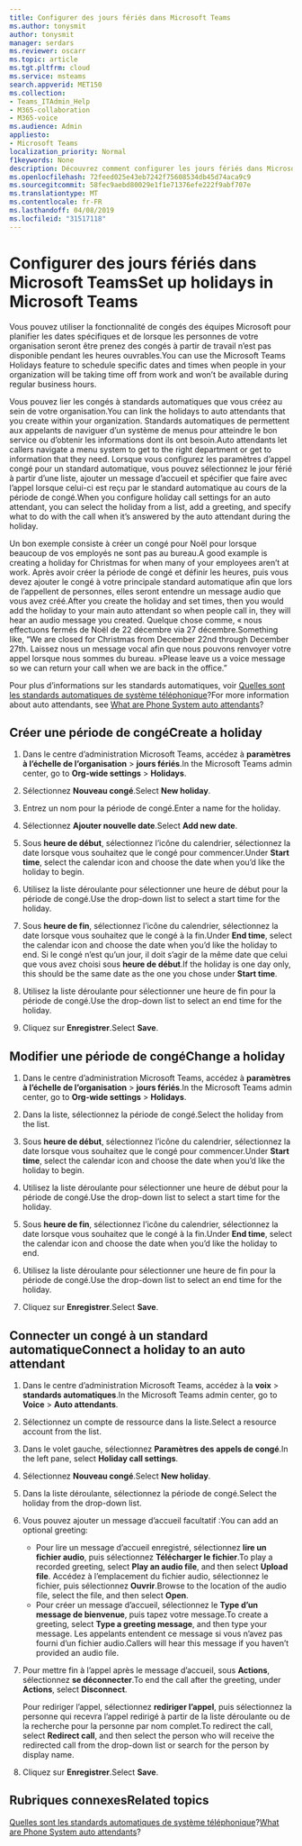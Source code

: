 ```yaml
---
title: Configurer des jours fériés dans Microsoft Teams
ms.author: tonysmit
author: tonysmit
manager: serdars
ms.reviewer: oscarr
ms.topic: article
ms.tgt.pltfrm: cloud
ms.service: msteams
search.appverid: MET150
ms.collection:
- Teams_ITAdmin_Help
- M365-collaboration
- M365-voice
ms.audience: Admin
appliesto:
- Microsoft Teams
localization_priority: Normal
f1keywords: None
description: Découvrez comment configurer les jours fériés dans Microsoft Teams et les connecter à votre standard automatique.
ms.openlocfilehash: 72feed025e43eb7242f75608534db45d74aca9c9
ms.sourcegitcommit: 58fec9aebd80029e1f1e71376efe222f9abf707e
ms.translationtype: MT
ms.contentlocale: fr-FR
ms.lasthandoff: 04/08/2019
ms.locfileid: "31517118"
---
```

# <a name="set-up-holidays-in-microsoft-teams"></a><span data-ttu-id="6ea3f-103">Configurer des jours fériés dans Microsoft Teams</span><span class="sxs-lookup"><span data-stu-id="6ea3f-103">Set up holidays in Microsoft Teams</span></span>

<span data-ttu-id="6ea3f-104">Vous pouvez utiliser la fonctionnalité de congés des équipes Microsoft pour planifier les dates spécifiques et de lorsque les personnes de votre organisation seront être prenez des congés à partir de travail n’est pas disponible pendant les heures ouvrables.</span><span class="sxs-lookup"><span data-stu-id="6ea3f-104">You can use the Microsoft Teams Holidays feature to schedule specific dates and times when people in your organization will be taking time off from work and won’t be available during regular business hours.</span></span> 

<span data-ttu-id="6ea3f-105">Vous pouvez lier les congés à standards automatiques que vous créez au sein de votre organisation.</span><span class="sxs-lookup"><span data-stu-id="6ea3f-105">You can link the holidays to auto attendants that you create within your organization.</span></span> <span data-ttu-id="6ea3f-106">Standards automatiques de permettent aux appelants de naviguer d’un système de menus pour atteindre le bon service ou d’obtenir les informations dont ils ont besoin.</span><span class="sxs-lookup"><span data-stu-id="6ea3f-106">Auto attendants let callers navigate a menu system to get to the right department or get to information that they need.</span></span> <span data-ttu-id="6ea3f-107">Lorsque vous configurez les paramètres d’appel congé pour un standard automatique, vous pouvez sélectionnez le jour férié à partir d’une liste, ajouter un message d’accueil et spécifier que faire avec l’appel lorsque celui-ci est reçu par le standard automatique au cours de la période de congé.</span><span class="sxs-lookup"><span data-stu-id="6ea3f-107">When you configure holiday call settings for an auto attendant, you can select the holiday from a list, add a greeting, and specify what to do with the call when it’s answered by the auto attendant during the holiday.</span></span>

<span data-ttu-id="6ea3f-108">Un bon exemple consiste à créer un congé pour Noël pour lorsque beaucoup de vos employés ne sont pas au bureau.</span><span class="sxs-lookup"><span data-stu-id="6ea3f-108">A good example is creating a holiday for Christmas for when many of your employees aren’t at work.</span></span> <span data-ttu-id="6ea3f-109">Après avoir créer la période de congé et définir les heures, puis vous devez ajouter le congé à votre principale standard automatique afin que lors de l’appellent de personnes, elles seront entendre un message audio que vous avez créé.</span><span class="sxs-lookup"><span data-stu-id="6ea3f-109">After you create the holiday and set times, then you would add the holiday to your main auto attendant so when people call in, they will hear an audio message you created.</span></span> <span data-ttu-id="6ea3f-110">Quelque chose comme, « nous effectuons fermés de Noël de 22 décembre via 27 décembre.</span><span class="sxs-lookup"><span data-stu-id="6ea3f-110">Something like, “We are closed for Christmas from December 22nd through December 27th.</span></span> <span data-ttu-id="6ea3f-111">Laissez nous un message vocal afin que nous pouvons renvoyer votre appel lorsque nous sommes du bureau. »</span><span class="sxs-lookup"><span data-stu-id="6ea3f-111">Please leave us a voice message so we can return your call when we are back in the office.”</span></span>

<span data-ttu-id="6ea3f-112">Pour plus d’informations sur les standards automatiques, voir [Quelles sont les standards automatiques de système téléphonique](what-are-phone-system-auto-attendants.md)?</span><span class="sxs-lookup"><span data-stu-id="6ea3f-112">For more information about auto attendants, see [What are Phone System auto attendants](what-are-phone-system-auto-attendants.md)?</span></span>  

## <a name="create-a-holiday"></a><span data-ttu-id="6ea3f-113">Créer une période de congé</span><span class="sxs-lookup"><span data-stu-id="6ea3f-113">Create a holiday</span></span>

1. <span data-ttu-id="6ea3f-114">Dans le centre d’administration Microsoft Teams, accédez à **paramètres à l’échelle de l’organisation** > **jours fériés**.</span><span class="sxs-lookup"><span data-stu-id="6ea3f-114">In the Microsoft Teams admin center, go to **Org-wide settings** > **Holidays**.</span></span>

2. <span data-ttu-id="6ea3f-115">Sélectionnez **Nouveau congé**.</span><span class="sxs-lookup"><span data-stu-id="6ea3f-115">Select **New holiday**.</span></span>

3. <span data-ttu-id="6ea3f-116">Entrez un nom pour la période de congé.</span><span class="sxs-lookup"><span data-stu-id="6ea3f-116">Enter a name for the holiday.</span></span>

4. <span data-ttu-id="6ea3f-117">Sélectionnez **Ajouter nouvelle date**.</span><span class="sxs-lookup"><span data-stu-id="6ea3f-117">Select **Add new date**.</span></span>

5. <span data-ttu-id="6ea3f-118">Sous **heure de début**, sélectionnez l’icône du calendrier, sélectionnez la date lorsque vous souhaitez que le congé pour commencer.</span><span class="sxs-lookup"><span data-stu-id="6ea3f-118">Under **Start time**, select the calendar icon and choose the date when you’d like the holiday to begin.</span></span>

6. <span data-ttu-id="6ea3f-119">Utilisez la liste déroulante pour sélectionner une heure de début pour la période de congé.</span><span class="sxs-lookup"><span data-stu-id="6ea3f-119">Use the drop-down list to select a start time for the holiday.</span></span>

7. <span data-ttu-id="6ea3f-120">Sous **heure de fin**, sélectionnez l’icône du calendrier, sélectionnez la date lorsque vous souhaitez que le congé à la fin.</span><span class="sxs-lookup"><span data-stu-id="6ea3f-120">Under **End time**, select the calendar icon and choose the date when you’d like the holiday to end.</span></span> <span data-ttu-id="6ea3f-121">Si le congé n’est qu’un jour, il doit s’agir de la même date que celui que vous avez choisi sous **heure de début**.</span><span class="sxs-lookup"><span data-stu-id="6ea3f-121">If the holiday is one day only, this should be the same date as the one you chose under **Start time**.</span></span>

8. <span data-ttu-id="6ea3f-122">Utilisez la liste déroulante pour sélectionner une heure de fin pour la période de congé.</span><span class="sxs-lookup"><span data-stu-id="6ea3f-122">Use the drop-down list to select an end time for the holiday.</span></span>

9. <span data-ttu-id="6ea3f-123">Cliquez sur **Enregistrer**.</span><span class="sxs-lookup"><span data-stu-id="6ea3f-123">Select **Save**.</span></span>

## <a name="change-a-holiday"></a><span data-ttu-id="6ea3f-124">Modifier une période de congé</span><span class="sxs-lookup"><span data-stu-id="6ea3f-124">Change a holiday</span></span>

1. <span data-ttu-id="6ea3f-125">Dans le centre d’administration Microsoft Teams, accédez à **paramètres à l’échelle de l’organisation** > **jours fériés**.</span><span class="sxs-lookup"><span data-stu-id="6ea3f-125">In the Microsoft Teams admin center, go to **Org-wide settings** > **Holidays**.</span></span>

2. <span data-ttu-id="6ea3f-126">Dans la liste, sélectionnez la période de congé.</span><span class="sxs-lookup"><span data-stu-id="6ea3f-126">Select the holiday from the list.</span></span>

3. <span data-ttu-id="6ea3f-127">Sous **heure de début**, sélectionnez l’icône du calendrier, sélectionnez la date lorsque vous souhaitez que le congé pour commencer.</span><span class="sxs-lookup"><span data-stu-id="6ea3f-127">Under **Start time**, select the calendar icon and choose the date when you’d like the holiday to begin.</span></span>

4. <span data-ttu-id="6ea3f-128">Utilisez la liste déroulante pour sélectionner une heure de début pour la période de congé.</span><span class="sxs-lookup"><span data-stu-id="6ea3f-128">Use the drop-down list to select a start time for the holiday.</span></span>

5. <span data-ttu-id="6ea3f-129">Sous **heure de fin**, sélectionnez l’icône du calendrier, sélectionnez la date lorsque vous souhaitez que le congé à la fin.</span><span class="sxs-lookup"><span data-stu-id="6ea3f-129">Under **End time**, select the calendar icon and choose the date when you’d like the holiday to end.</span></span> 

6. <span data-ttu-id="6ea3f-130">Utilisez la liste déroulante pour sélectionner une heure de fin pour la période de congé.</span><span class="sxs-lookup"><span data-stu-id="6ea3f-130">Use the drop-down list to select an end time for the holiday.</span></span>

7. <span data-ttu-id="6ea3f-131">Cliquez sur **Enregistrer**.</span><span class="sxs-lookup"><span data-stu-id="6ea3f-131">Select **Save**.</span></span>

## <a name="connect-a-holiday-to-an-auto-attendant"></a><span data-ttu-id="6ea3f-132">Connecter un congé à un standard automatique</span><span class="sxs-lookup"><span data-stu-id="6ea3f-132">Connect a holiday to an auto attendant</span></span>

1. <span data-ttu-id="6ea3f-133">Dans le centre d’administration Microsoft Teams, accédez à la **voix** > **standards automatiques**.</span><span class="sxs-lookup"><span data-stu-id="6ea3f-133">In the Microsoft Teams admin center, go to **Voice** > **Auto attendants**.</span></span>
2. <span data-ttu-id="6ea3f-134">Sélectionnez un compte de ressource dans la liste.</span><span class="sxs-lookup"><span data-stu-id="6ea3f-134">Select a resource account from the list.</span></span>
3. <span data-ttu-id="6ea3f-135">Dans le volet gauche, sélectionnez **Paramètres des appels de congé**.</span><span class="sxs-lookup"><span data-stu-id="6ea3f-135">In the left pane, select **Holiday call settings**.</span></span>
4. <span data-ttu-id="6ea3f-136">Sélectionnez **Nouveau congé**.</span><span class="sxs-lookup"><span data-stu-id="6ea3f-136">Select **New holiday**.</span></span>
5. <span data-ttu-id="6ea3f-137">Dans la liste déroulante, sélectionnez la période de congé.</span><span class="sxs-lookup"><span data-stu-id="6ea3f-137">Select the holiday from the drop-down list.</span></span>
6. <span data-ttu-id="6ea3f-138">Vous pouvez ajouter un message d’accueil facultatif :</span><span class="sxs-lookup"><span data-stu-id="6ea3f-138">You can add an optional greeting:</span></span>
    - <span data-ttu-id="6ea3f-139">Pour lire un message d’accueil enregistré, sélectionnez **lire un fichier audio**, puis sélectionnez **Télécharger le fichier**.</span><span class="sxs-lookup"><span data-stu-id="6ea3f-139">To play a recorded greeting, select **Play an audio file**, and then select **Upload file**.</span></span> <span data-ttu-id="6ea3f-140">Accédez à l’emplacement du fichier audio, sélectionnez le fichier, puis sélectionnez **Ouvrir**.</span><span class="sxs-lookup"><span data-stu-id="6ea3f-140">Browse to the location of the audio file, select the file, and then select **Open**.</span></span>
    - <span data-ttu-id="6ea3f-141">Pour créer un message d’accueil, sélectionnez le **Type d’un message de bienvenue**, puis tapez votre message.</span><span class="sxs-lookup"><span data-stu-id="6ea3f-141">To create a greeting, select **Type a greeting message**, and then type your message.</span></span> <span data-ttu-id="6ea3f-142">Les appelants entendent ce message si vous n’avez pas fourni d’un fichier audio.</span><span class="sxs-lookup"><span data-stu-id="6ea3f-142">Callers will hear this message if you haven’t provided an audio file.</span></span>
7. <span data-ttu-id="6ea3f-143">Pour mettre fin à l’appel après le message d’accueil, sous **Actions**, sélectionnez **se déconnecter**.</span><span class="sxs-lookup"><span data-stu-id="6ea3f-143">To end the call after the greeting, under **Actions**, select **Disconnect**.</span></span> 

    <span data-ttu-id="6ea3f-144">Pour rediriger l’appel, sélectionnez **rediriger l’appel**, puis sélectionnez la personne qui recevra l’appel redirigé à partir de la liste déroulante ou de la recherche pour la personne par nom complet.</span><span class="sxs-lookup"><span data-stu-id="6ea3f-144">To redirect the call, select **Redirect call**, and then select the person who will receive the redirected call from the drop-down list or search for the person by display name.</span></span>
8. <span data-ttu-id="6ea3f-145">Cliquez sur **Enregistrer**.</span><span class="sxs-lookup"><span data-stu-id="6ea3f-145">Select **Save**.</span></span>

## <a name="related-topics"></a><span data-ttu-id="6ea3f-146">Rubriques connexes</span><span class="sxs-lookup"><span data-stu-id="6ea3f-146">Related topics</span></span>

<span data-ttu-id="6ea3f-147">[Quelles sont les standards automatiques de système téléphonique](what-are-phone-system-auto-attendants.md)?</span><span class="sxs-lookup"><span data-stu-id="6ea3f-147">[What are Phone System auto attendants](what-are-phone-system-auto-attendants.md)?</span></span>